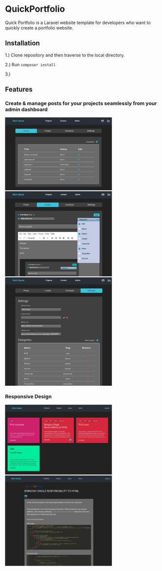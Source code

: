 # QuickPortfolio
Quick Portfolio is a Laravel website template for developers who want to quickly create a portfolio website.

## Installation

1.) Clone repository and then traverse to the local directory.

2.) Run ```composer install```

3.) 


## Features

### Create & manage posts for your projects seamlessly from your admin dashboard
<img src="https://github.com/RichDavis1/QuickPortfolio/blob/master/public/images/admin-posts.jpg" width="350px"/>
<img src="https://github.com/RichDavis1/QuickPortfolio/blob/master/public/images/admin-create.jpg" width="350px"/>
<img src="https://github.com/RichDavis1/QuickPortfolio/blob/master/public/images/admin-categories.jpg" width="350px" />

### Responsive Design
<img src="https://github.com/RichDavis1/QuickPortfolio/blob/master/public/images/responsive-design1.jpg" width="350px" />
<img src="https://github.com/RichDavis1/QuickPortfolio/blob/master/public/images/responsive-design2.jpg" width="350px" />
